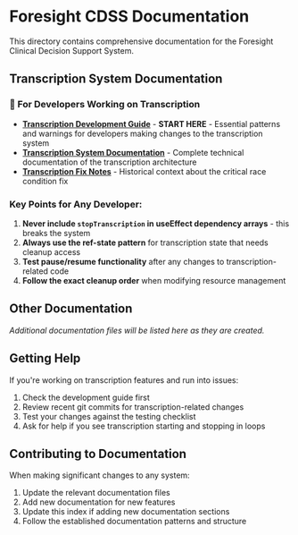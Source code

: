# Foresight CDSS Documentation

This directory contains comprehensive documentation for the Foresight Clinical Decision Support System.

## Transcription System Documentation

### 🚨 For Developers Working on Transcription
- **[Transcription Development Guide](./transcription-development-guide.md)** - **START HERE** - Essential patterns and warnings for developers making changes to the transcription system
- **[Transcription System Documentation](./transcription-system-documentation.md)** - Complete technical documentation of the transcription architecture
- **[Transcription Fix Notes](./transcription-fix-notes.md)** - Historical context about the critical race condition fix

### Key Points for Any Developer:
1. **Never include `stopTranscription` in useEffect dependency arrays** - this breaks the system
2. **Always use the ref-state pattern** for transcription state that needs cleanup access
3. **Test pause/resume functionality** after any changes to transcription-related code
4. **Follow the exact cleanup order** when modifying resource management

## Other Documentation

*Additional documentation files will be listed here as they are created.*

## Getting Help

If you're working on transcription features and run into issues:
1. Check the development guide first
2. Review recent git commits for transcription-related changes
3. Test your changes against the testing checklist
4. Ask for help if you see transcription starting and stopping in loops

## Contributing to Documentation

When making significant changes to any system:
1. Update the relevant documentation files
2. Add new documentation for new features
3. Update this index if adding new documentation sections
4. Follow the established documentation patterns and structure 